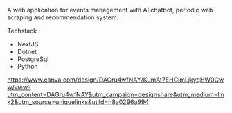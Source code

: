 A web application for events management with AI chatbot, periodic web scraping and recommendation system.

Techstack : 
- NextJS
- Dotnet
- PostgreSql
- Python
  
https://www.canva.com/design/DAGru4wfNAY/KumAt7EHGimLjkyqHW0Cww/view?utm_content=DAGru4wfNAY&utm_campaign=designshare&utm_medium=link2&utm_source=uniquelinks&utlId=h8a0296a994
